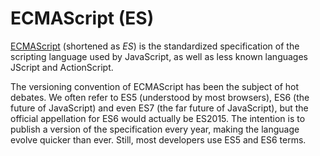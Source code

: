 # ECMAScript (ES)

[ECMAScript](http://www.ecmascript.org/) (shortened as *ES*) is the standardized specification of the scripting language used by JavaScript, as well as less known languages JScript and ActionScript.

The versioning convention of ECMAScript has been the subject of hot debates. We often refer to ES5 (understood by most browsers), ES6 (the future of JavaScript) and even ES7 (the far future of JavaScript), but the official appellation for ES6 would actually be ES2015. The intention is to publish a version of the specification every year, making the language evolve quicker than ever. Still, most developers use ES5 and ES6 terms.
